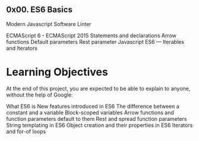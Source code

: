 ## 0x00. ES6 Basics

Modern Javascript
Software Linter

ECMAScript 6 - ECMAScript 2015
Statements and declarations
Arrow functions
Default parameters
Rest parameter
Javascript ES6 — Iterables and Iterators

# Learning Objectives
At the end of this project, you are expected to be able to explain to anyone, without the help of Google:

What ES6 is
New features introduced in ES6
The difference between a constant and a variable
Block-scoped variables
Arrow functions and function parameters default to them
Rest and spread function parameters
String templating in ES6
Object creation and their properties in ES6
Iterators and for-of loops

